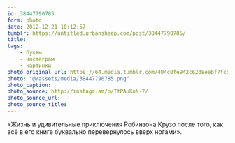 ```yaml
---
id: 38447790785
form: photo
date: 2012-12-21 10:12:57
tumblr: https://untitled.urbansheep.com/post/38447790785/
title:
tags:
    - буквы
    - инстаграм
    - картинки
photo_original_url: https://64.media.tumblr.com/404c0fe942c62d8eebf7fc58a1b34642/tumblr_mfdallxDel1qz4wzio1_r1_640.png
photo: "@/assets/media/38447790785.png"
photo_caption:
photo_source: http://instagr.am/p/TfPAuKoN-7/
photo_source_url:
photo_source_title:
---
```


<p>«Жизнь и удивительные приключения Робинзона Крузо после того, как всё в его книге буквально перевернулось вверх ногами».</p>
